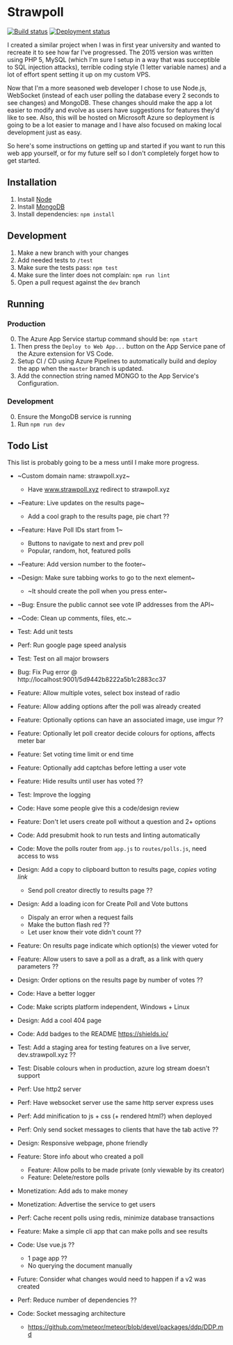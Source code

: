 # Strawpoll

[![Build status](https://dev.azure.com/mic-max/Strawpoll/_apis/build/status/strawpoll%20-%20CI)](https://dev.azure.com/mic-max/Strawpoll/_build/latest?definitionId=2)
[![Deployment status](https://vsrm.dev.azure.com/mic-max/_apis/public/Release/badge/aaea9094-828a-4491-bb33-f65861658613/2/2)](https://dev.azure.com/mic-max/Strawpoll/_release)

I created a similar project when I was in first year university and wanted to recreate it to see how far I've progressed. The 2015 version was written using PHP 5, MySQL (which I'm sure I setup in a way that was succeptible to SQL injection attacks), terrible coding style (1 letter variable names) and a lot of effort spent setting it up on my custom VPS.

Now that I'm a more seasoned web developer I chose to use Node.js, WebSocket (instead of each user polling the database every 2 seconds to see changes) and MongoDB. These changes should make the app a lot easier to modify and evolve as users have suggestions for features they'd like to see. Also, this will be hosted on Microsoft Azure so deployment is going to be a lot easier to manage and I have also focused on making local development just as easy.

So here's some instructions on getting up and started if you want to run this web app yourself, or for my future self so I don't completely forget how to get started.

## Installation
1. Install [Node](https://nodejs.org/en/download/current/)
2. Install [MongoDB](https://www.mongodb.com/download-center/community)
3. Install dependencies: `npm install`

## Development
1. Make a new branch with your changes
2. Add needed tests to `/test`
3. Make sure the tests pass: `npm test`
4. Make sure the linter does not complain: `npm run lint`
5. Open a pull request against the `dev` branch

## Running
### Production
0. The Azure App Service startup command should be: `npm start`
1. Then press the `Deploy to Web App...` button on the App Service pane of the Azure extension for VS Code.
2. Setup CI / CD using Azure Pipelines to automatically build and deploy the app when the `master` branch is updated.
3. Add the connection string named MONGO to the App Service's Configuration.

### Development
0. Ensure the MongoDB service is running
1. Run `npm run dev`

## Todo List

This list is probably going to be a mess until I make more progress.

- ~Custom domain name: strawpoll.xyz~
	- Have www.strawpoll.xyz redirect to strawpoll.xyz
- ~Feature: Live updates on the results page~
	- Add a cool graph to the results page, pie chart ??
- ~Feature: Have Poll IDs start from 1~
	- Buttons to navigate to next and prev poll
	- Popular, random, hot, featured polls
- ~Feature: Add version number to the footer~
- ~Design: Make sure tabbing works to go to the next element~
	- ~It should create the poll when you press enter~
- ~Bug: Ensure the public cannot see vote IP addresses from the API~
- ~Code: Clean up comments, files, etc.~
- Test: Add unit tests
- Perf: Run google page speed analysis
- Test: Test on all major browsers
- Bug: Fix Pug error @ http://localhost:9001/5d9442b8222a5b1c2883cc37

- Feature: Allow multiple votes, select box instead of radio
- Feature: Allow adding options after the poll was already created
- Feature: Optionally options can have an associated image, use imgur ??
- Feature: Optionally let poll creator decide colours for options, affects meter bar
- Feature: Set voting time limit or end time
- Feature: Optionally add captchas before letting a user vote
- Feature: Hide results until user has voted ??
- Test: Improve the logging
- Code: Have some people give this a code/design review
- Feature: Don't let users create poll without a question and 2+ options
- Code: Add presubmit hook to run tests and linting automatically
- Code: Move the polls router from `app.js` to `routes/polls.js`, need access to wss
- Design: Add a copy to clipboard button to results page, _copies voting link_
	- Send poll creator directly to results page ??
- Design: Add a loading icon for Create Poll and Vote buttons
	- Dispaly an error when a request fails
	- Make the button flash red ??
	- Let user know their vote didn't count ??
- Feature: On results page indicate which option(s) the viewer voted for
- Feature: Allow users to save a poll as a draft, as a link with query parameters ??
- Design: Order options on the results page by number of votes ??
- Code: Have a better logger
- Code: Make scripts platform independent, Windows + Linux

- Design: Add a cool 404 page
- Code: Add badges to the README https://shields.io/

- Test: Add a staging area for testing features on a live server, dev.strawpoll.xyz ??
- Test: Disable colours when in production, azure log stream doesn't support
- Perf: Use http2 server
- Perf: Have websocket server use the same http server express uses
- Perf: Add minification to js + css (+ rendered html?) when deployed
- Perf: Only send socket messages to clients that have the tab active ??
- Design: Responsive webpage, phone friendly
- Feature: Store info about who created a poll
	- Feature: Allow polls to be made private (only viewable by its creator)
	- Feature: Delete/restore polls
- Monetization: Add ads to make money
- Monetization: Advertise the service to get users
- Perf: Cache recent polls using redis, minimize database transactions
- Feature: Make a simple cli app that can make polls and see results
- Code: Use vue.js ??
	- 1 page app ??
	- No querying the document manually
- Future: Consider what changes would need to happen if a v2 was created
- Perf: Reduce number of dependencies ??
- Code: Socket messaging architecture
	- https://github.com/meteor/meteor/blob/devel/packages/ddp/DDP.md
